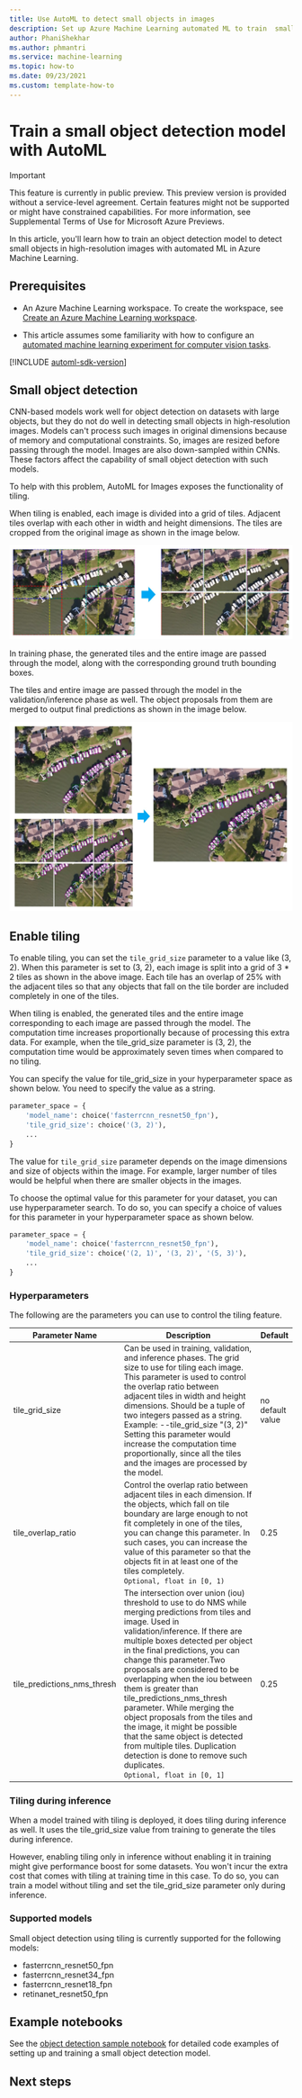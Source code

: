 ```yaml
---
title: Use AutoML to detect small objects in images
description: Set up Azure Machine Learning automated ML to train  small object detection models.
author: PhaniShekhar
ms.author: phmantri
ms.service: machine-learning
ms.topic: how-to
ms.date: 09/23/2021
ms.custom: template-how-to
---
```


# Train a small object detection model with AutoML

> [!IMPORTANT]
> This feature is currently in public preview. This preview version is provided without a service-level agreement. Certain features might not be supported or might have constrained capabilities. For more information, see Supplemental Terms of Use for Microsoft Azure Previews.

In this article, you'll learn how to train an object detection model to detect small objects in high-resolution images with automated ML in Azure Machine Learning.

## Prerequisites

* An Azure Machine Learning workspace. To create the workspace, see [Create an Azure Machine Learning workspace](how-to-manage-workspace.md).

* This article assumes some familiarity with how to configure an [automated machine learning experiment for computer vision tasks](how-to-auto-train-image-models.md). 

[!INCLUDE [automl-sdk-version](../../includes/machine-learning-automl-sdk-version.md)]


## Small object detection

CNN-based models work well for object detection on datasets with large objects, but they do not do well in detecting small objects in high-resolution images. Models can't process such images in original dimensions because of memory and computational constraints. So, images are resized before passing through the model. Images are also down-sampled within CNNs. These factors affect the capability of small object detection with such models.

To help with this problem, AutoML for Images exposes the functionality of tiling.

When tiling is enabled, each image is divided into a grid of tiles. Adjacent tiles overlap with each other in width and height dimensions. The tiles are cropped from the original image as shown in the image below.

![Tiles generation](./media/how-to-use-automl-to-train-small-od-model/tiles_generation.jpg)

In training phase, the generated tiles and the entire image are passed through the model, along with the corresponding ground truth bounding boxes.

The tiles and entire image are passed through the model in the validation/inference phase as well. The object proposals from them are merged to output final predictions as shown in the image below.

![Object proposals merge](./media/how-to-use-automl-to-train-small-od-model/tiles_merge.jpg)

## Enable tiling

To enable tiling, you can set the `tile_grid_size` parameter to a value like (3, 2). When this parameter is set to (3, 2), each image is split into a grid of 3 * 2 tiles as shown in the above image. Each tile has an overlap of 25% with the adjacent tiles so that any objects that fall on the tile border are included completely in one of the tiles.

When tiling is enabled, the generated tiles and the entire image corresponding to each image are passed through the model. The computation time increases proportionally because of processing this extra data. For example, when the tile_grid_size parameter is (3, 2), the computation time would be approximately seven times when compared to no tiling.

You can specify the value for tile_grid_size in your hyperparameter space as shown below. You need to specify the value as a string.

```python
parameter_space = {
	'model_name': choice('fasterrcnn_resnet50_fpn'),
	'tile_grid_size': choice('(3, 2)'),
	...
}
```

The value for `tile_grid_size` parameter depends on the image dimensions and size of objects within the image. For example, larger number of tiles would be helpful when there are smaller objects in the images.

To choose the optimal value for this parameter for your dataset, you can use hyperparameter search. To do so, you can specify a choice of values for this parameter in your hyperparameter space as shown below.

```python
parameter_space = {
	'model_name': choice('fasterrcnn_resnet50_fpn'),
	'tile_grid_size': choice('(2, 1)', '(3, 2)', '(5, 3)'),
	...
}
```

### Hyperparameters

The following are the parameters you can use to control the tiling feature.

| Parameter Name	| Description	| Default |
| --------------- |-------------| -------|
| tile_grid_size |  Can be used in  training, validation, and inference phases. The grid size to use for tiling each image. This parameter is used to control the overlap ratio between adjacent tiles in width and height dimensions. Should be a tuple of two integers passed as a string. Example: --tile_grid_size "(3, 2)" <br> Setting this parameter would increase the computation time proportionally, since all the tiles and the images are processed by the model.| no default value |
| tile_overlap_ratio | Control the overlap ratio between adjacent tiles in each dimension. If the objects, which fall on tile boundary are large enough to not fit completely in one of the tiles, you can change this parameter. In such cases, you can increase the value of this parameter so that the objects fit in at least one of the tiles completely. <br> `Optional, float in [0, 1)` | 0.25 |
| tile_predictions_nms_thresh | The intersection over union (iou) threshold to use to do NMS while merging predictions from tiles and image. Used in validation/inference. If there are multiple boxes detected per object in the final predictions, you can change this parameter.Two proposals are considered to be overlapping when the iou  between them is greater than tile_predictions_nms_thresh parameter. While merging the object proposals from the tiles and the image, it might be possible that the same object is detected from multiple tiles. Duplication detection is done to remove such duplicates. <br> `Optional, float in [0, 1]` | 0.25 |

### Tiling during inference

When a model trained with tiling is deployed, it does tiling during inference as well. It uses the tile_grid_size value from training to generate the tiles during inference.

However, enabling tiling only in inference without enabling it in training might give performance boost for some datasets. You won't incur the extra cost that comes with tiling at training time in this case. To do so, you can train a model without tiling and set the tile_grid_size parameter only during inference.

### Supported models

Small object detection using tiling is currently supported for the following models:

* fasterrcnn_resnet50_fpn
* fasterrcnn_resnet34_fpn
* fasterrcnn_resnet18_fpn
* retinanet_resnet50_fpn

## Example notebooks

See the [object detection sample notebook](https://github.com/swatig007/automlForImages/blob/main/ObjectDetection/AutoMLImage_ObjectDetection_SampleNotebook.ipynb) for detailed code examples of setting up and training a small object detection model.

## Next steps

